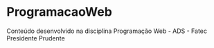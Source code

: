 # ProgramacaoWeb
 Conteúdo desenvolvido na disciplina Programação Web - ADS - Fatec Presidente Prudente
